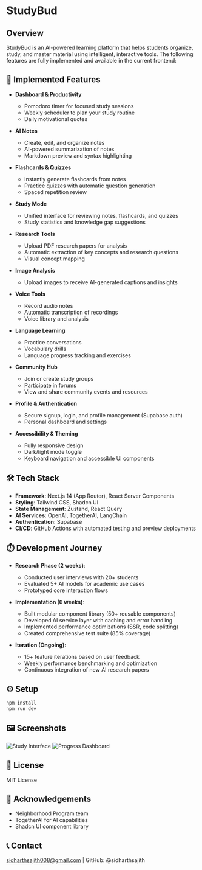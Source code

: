 # StudyBud

## Overview
StudyBud is an AI-powered learning platform that helps students organize, study, and master material using intelligent, interactive tools. The following features are fully implemented and available in the current frontend:

## 🚀 Implemented Features

- **Dashboard & Productivity**
  - Pomodoro timer for focused study sessions
  - Weekly scheduler to plan your study routine
  - Daily motivational quotes

- **AI Notes**
  - Create, edit, and organize notes
  - AI-powered summarization of notes
  - Markdown preview and syntax highlighting

- **Flashcards & Quizzes**
  - Instantly generate flashcards from notes
  - Practice quizzes with automatic question generation
  - Spaced repetition review

- **Study Mode**
  - Unified interface for reviewing notes, flashcards, and quizzes
  - Study statistics and knowledge gap suggestions

- **Research Tools**
  - Upload PDF research papers for analysis
  - Automatic extraction of key concepts and research questions
  - Visual concept mapping

- **Image Analysis**
  - Upload images to receive AI-generated captions and insights

- **Voice Tools**
  - Record audio notes
  - Automatic transcription of recordings
  - Voice library and analysis

- **Language Learning**
  - Practice conversations
  - Vocabulary drills
  - Language progress tracking and exercises

- **Community Hub**
  - Join or create study groups
  - Participate in forums
  - View and share community events and resources

- **Profile & Authentication**
  - Secure signup, login, and profile management (Supabase auth)
  - Personal dashboard and settings

- **Accessibility & Theming**
  - Fully responsive design
  - Dark/light mode toggle
  - Keyboard navigation and accessible UI components

## 🛠️ Tech Stack
- **Framework**: Next.js 14 (App Router), React Server Components
- **Styling**: Tailwind CSS, Shadcn UI
- **State Management**: Zustand, React Query
- **AI Services**: OpenAI, TogetherAI, LangChain
- **Authentication**: Supabase
- **CI/CD**: GitHub Actions with automated testing and preview deployments

## ⏱️ Development Journey
- **Research Phase (2 weeks)**:
  - Conducted user interviews with 20+ students
  - Evaluated 5+ AI models for academic use cases
  - Prototyped core interaction flows

- **Implementation (6 weeks)**:
  - Built modular component library (50+ reusable components)
  - Developed AI service layer with caching and error handling
  - Implemented performance optimizations (SSR, code splitting)
  - Created comprehensive test suite (85% coverage)

- **Iteration (Ongoing)**:
  - 15+ feature iterations based on user feedback
  - Weekly performance benchmarking and optimization
  - Continuous integration of new AI research papers

## ⚙️ Setup
```bash
npm install
npm run dev
```

## 🖼️ Screenshots
![Study Interface](/images/Screenshot%202025-05-19%20at%2010.58.17%E2%80%AFPM.png)
![Progress Dashboard](/images/Screenshot%202025-05-19%20at%2010.58.28%E2%80%AFPM.png)

## 📜 License
MIT License

## 🙏 Acknowledgements
- Neighborhood Program team
- TogetherAI for AI capabilities
- Shadcn UI component library

## 📞 Contact
sidharthsajith008@gmail.com | GitHub: @sidharthsajith